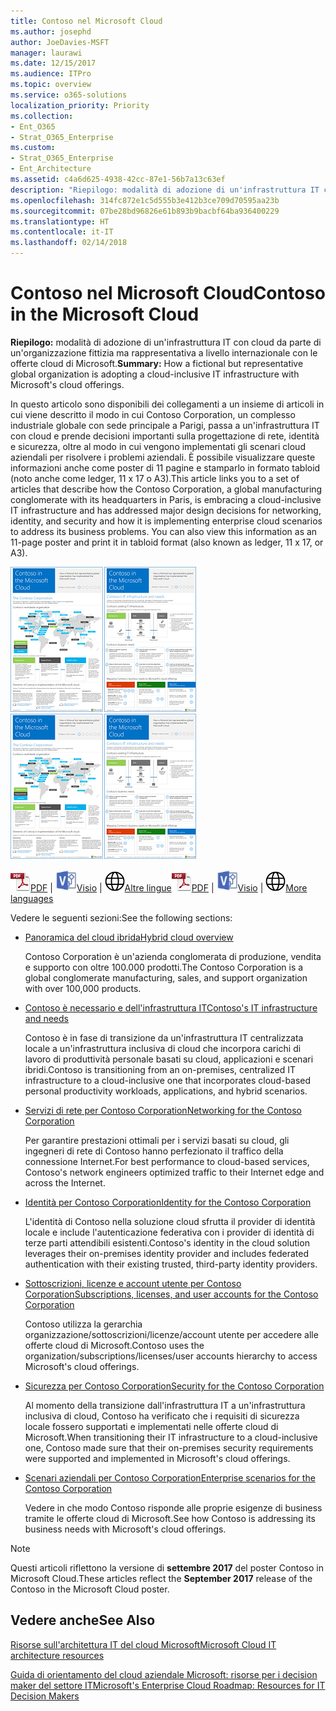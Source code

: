 ```yaml
---
title: Contoso nel Microsoft Cloud
ms.author: josephd
author: JoeDavies-MSFT
manager: laurawi
ms.date: 12/15/2017
ms.audience: ITPro
ms.topic: overview
ms.service: o365-solutions
localization_priority: Priority
ms.collection:
- Ent_O365
- Strat_O365_Enterprise
ms.custom:
- Strat_O365_Enterprise
- Ent_Architecture
ms.assetid: c4a6d625-4938-42cc-87e1-56b7a13c63ef
description: "Riepilogo: modalità di adozione di un'infrastruttura IT con cloud da parte di un'organizzazione fittizia ma rappresentativa a livello internazionale con le offerte cloud di Microsoft."
ms.openlocfilehash: 314fc872e1c5d555b3e412b3ce709d70595aa23b
ms.sourcegitcommit: 07be28bd96826e61b893b9bacbf64ba936400229
ms.translationtype: HT
ms.contentlocale: it-IT
ms.lasthandoff: 02/14/2018
---
```

# <a name="contoso-in-the-microsoft-cloud"></a><span data-ttu-id="79cb6-103">Contoso nel Microsoft Cloud</span><span class="sxs-lookup"><span data-stu-id="79cb6-103">Contoso in the Microsoft Cloud</span></span>

 <span data-ttu-id="79cb6-104">**Riepilogo:** modalità di adozione di un'infrastruttura IT con cloud da parte di un'organizzazione fittizia ma rappresentativa a livello internazionale con le offerte cloud di Microsoft.</span><span class="sxs-lookup"><span data-stu-id="79cb6-104">**Summary:** How a fictional but representative global organization is adopting a cloud-inclusive IT infrastructure with Microsoft's cloud offerings.</span></span>
  
<span data-ttu-id="79cb6-p101">In questo articolo sono disponibili dei collegamenti a un insieme di articoli in cui viene descritto il modo in cui Contoso Corporation, un complesso industriale globale con sede principale a Parigi, passa a un'infrastruttura IT con cloud e prende decisioni importanti sulla progettazione di rete, identità e sicurezza, oltre al modo in cui vengono implementati gli scenari cloud aziendali per risolvere i problemi aziendali. È possibile visualizzare queste informazioni anche come poster di 11 pagine e stamparlo in formato tabloid (noto anche come ledger, 11 x 17 o A3).</span><span class="sxs-lookup"><span data-stu-id="79cb6-p101">This article links you to a set of articles that describe how the Contoso Corporation, a global manufacturing conglomerate with its headquarters in Paris, is embracing a cloud-inclusive IT infrastructure and has addressed major design decisions for networking, identity, and security and how it is implementing enterprise cloud scenarios to address its business problems. You can also view this information as an 11-page poster and print it in tabloid format (also known as ledger, 11 x 17, or A3).</span></span>
  
<span data-ttu-id="79cb6-107">[![Immagine cursore di Contoso nel poster di Microsoft Cloud.](images/Contoso_Poster/Thumbnail.png)](https://www.microsoft.com/download/details.aspx?id=54427)</span><span class="sxs-lookup"><span data-stu-id="79cb6-107">[![Thumb image of the Contoso in the Microsoft Cloud poster.](images/Contoso_Poster/Thumbnail.png)](https://www.microsoft.com/download/details.aspx?id=54427)</span></span>
  
<span data-ttu-id="79cb6-108">![File PDF](images/Common_Images/PDFIcon.png)[PDF](https://go.microsoft.com/fwlink/p/?linkid=842085)  | ![File Visio](images/Common_Images/VisioIcon.png)[Visio](https://go.microsoft.com/fwlink/p/?linkid=842086)  | ![Visualizzare una pagina con le versioni in altre lingue](images/Common_Images/GlobeIcon.png)[Altre lingue](https://www.microsoft.com/download/details.aspx?id=54427)</span><span class="sxs-lookup"><span data-stu-id="79cb6-108">![PDF file](images/Common_Images/PDFIcon.png)[PDF](https://go.microsoft.com/fwlink/p/?linkid=842085)  | ![Visio file](images/Common_Images/VisioIcon.png)[Visio](https://go.microsoft.com/fwlink/p/?linkid=842086)  | ![See a page with versions in additional languages](images/Common_Images/GlobeIcon.png)[More languages](https://www.microsoft.com/download/details.aspx?id=54427)</span></span>
  
<span data-ttu-id="79cb6-109">Vedere le seguenti sezioni:</span><span class="sxs-lookup"><span data-stu-id="79cb6-109">See the following sections:</span></span>
  
- [<span data-ttu-id="79cb6-110">Panoramica del cloud ibrida</span><span class="sxs-lookup"><span data-stu-id="79cb6-110">Hybrid cloud overview</span></span>](hybrid-cloud-overview.md)
    
    <span data-ttu-id="79cb6-111">Contoso Corporation è un'azienda conglomerata di produzione, vendita e supporto con oltre 100.000 prodotti.</span><span class="sxs-lookup"><span data-stu-id="79cb6-111">The Contoso Corporation is a global conglomerate manufacturing, sales, and support organization with over 100,000 products.</span></span>
    
- [<span data-ttu-id="79cb6-112">Contoso è necessario e dell'infrastruttura IT</span><span class="sxs-lookup"><span data-stu-id="79cb6-112">Contoso's IT infrastructure and needs</span></span>](contoso-it-infrastructure-and-needs.md)
    
    <span data-ttu-id="79cb6-113">Contoso è in fase di transizione da un'infrastruttura IT centralizzata locale a un'infrastruttura inclusiva di cloud che incorpora carichi di lavoro di produttività personale basati su cloud, applicazioni e scenari ibridi.</span><span class="sxs-lookup"><span data-stu-id="79cb6-113">Contoso is transitioning from an on-premises, centralized IT infrastructure to a cloud-inclusive one that incorporates cloud-based personal productivity workloads, applications, and hybrid scenarios.</span></span>
    
- [<span data-ttu-id="79cb6-114">Servizi di rete per Contoso Corporation</span><span class="sxs-lookup"><span data-stu-id="79cb6-114">Networking for the Contoso Corporation</span></span>](networking-for-the-contoso-corporation.md)
    
    <span data-ttu-id="79cb6-115">Per garantire prestazioni ottimali per i servizi basati su cloud, gli ingegneri di rete di Contoso hanno perfezionato il traffico della connessione Internet.</span><span class="sxs-lookup"><span data-stu-id="79cb6-115">For best performance to cloud-based services, Contoso's network engineers optimized traffic to their Internet edge and across the Internet.</span></span>
    
- [<span data-ttu-id="79cb6-116">Identità per Contoso Corporation</span><span class="sxs-lookup"><span data-stu-id="79cb6-116">Identity for the Contoso Corporation</span></span>](identity-for-the-contoso-corporation.md)
    
    <span data-ttu-id="79cb6-117">L'identità di Contoso nella soluzione cloud sfrutta il provider di identità locale e include l'autenticazione federativa con i provider di identità di terze parti attendibili esistenti.</span><span class="sxs-lookup"><span data-stu-id="79cb6-117">Contoso's identity in the cloud solution leverages their on-premises identity provider and includes federated authentication with their existing trusted, third-party identity providers.</span></span>
    
- [<span data-ttu-id="79cb6-118">Sottoscrizioni, licenze e account utente per Contoso Corporation</span><span class="sxs-lookup"><span data-stu-id="79cb6-118">Subscriptions, licenses, and user accounts for the Contoso Corporation</span></span>](subscriptions-licenses-and-user-accounts-for-the-contoso-corporation.md)
    
    <span data-ttu-id="79cb6-119">Contoso utilizza la gerarchia organizzazione/sottoscrizioni/licenze/account utente per accedere alle offerte cloud di Microsoft.</span><span class="sxs-lookup"><span data-stu-id="79cb6-119">Contoso uses the organization/subscriptions/licenses/user accounts hierarchy to access Microsoft's cloud offerings.</span></span>
    
- [<span data-ttu-id="79cb6-120">Sicurezza per Contoso Corporation</span><span class="sxs-lookup"><span data-stu-id="79cb6-120">Security for the Contoso Corporation</span></span>](security-for-the-contoso-corporation.md)
    
    <span data-ttu-id="79cb6-121">Al momento della transizione dall'infrastruttura IT a un'infrastruttura inclusiva di cloud, Contoso ha verificato che i requisiti di sicurezza locale fossero supportati e implementati nelle offerte cloud di Microsoft.</span><span class="sxs-lookup"><span data-stu-id="79cb6-121">When transitioning their IT infrastructure to a cloud-inclusive one, Contoso made sure that their on-premises security requirements were supported and implemented in Microsoft's cloud offerings.</span></span>
    
- [<span data-ttu-id="79cb6-122">Scenari aziendali per Contoso Corporation</span><span class="sxs-lookup"><span data-stu-id="79cb6-122">Enterprise scenarios for the Contoso Corporation</span></span>](enterprise-scenarios-for-the-contoso-corporation.md)
    
    <span data-ttu-id="79cb6-123">Vedere in che modo Contoso risponde alle proprie esigenze di business tramite le offerte cloud di Microsoft.</span><span class="sxs-lookup"><span data-stu-id="79cb6-123">See how Contoso is addressing its business needs with Microsoft's cloud offerings.</span></span>
    
> [!NOTE]
> <span data-ttu-id="79cb6-124">Questi articoli riflettono la versione di **settembre 2017** del poster Contoso in Microsoft Cloud.</span><span class="sxs-lookup"><span data-stu-id="79cb6-124">These articles reflect the **September 2017** release of the Contoso in the Microsoft Cloud poster.</span></span>
  
## <a name="see-also"></a><span data-ttu-id="79cb6-125">Vedere anche</span><span class="sxs-lookup"><span data-stu-id="79cb6-125">See Also</span></span>

[<span data-ttu-id="79cb6-126">Risorse sull'architettura IT del cloud Microsoft</span><span class="sxs-lookup"><span data-stu-id="79cb6-126">Microsoft Cloud IT architecture resources</span></span>](microsoft-cloud-it-architecture-resources.md)

[<span data-ttu-id="79cb6-127">Guida di orientamento del cloud aziendale Microsoft: risorse per i decision maker del settore IT</span><span class="sxs-lookup"><span data-stu-id="79cb6-127">Microsoft's Enterprise Cloud Roadmap: Resources for IT Decision Makers</span></span>](https://sway.com/FJ2xsyWtkJc2taRD)



